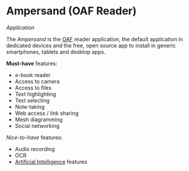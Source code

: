 # Ampersand (OAF Reader)
*Application*

The *Ampersand* is the [OAF](oaf.md) reader application, the default application in dedicated devices and the free, open source app to install in generic smartphones, tablets and desktop apps.

**Must-have** features:
- e-book reader
- Access to camera
- Access to files
- Text highlighting
- Text selecting
- Note-taking
- Web access / link sharing
- Mesh diagramming
- Social networking

*Nice-to-have* features:
- Audio recording
- OCR
- [Artificial Intelligence](ai.md) features
